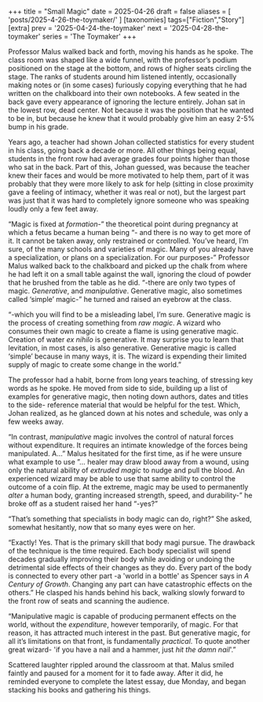 +++
title = "Small Magic"
date = 2025-04-26
draft = false
aliases = [ 'posts/2025-4-26-the-toymaker/' ]
[taxonomies]
tags=["Fiction","Story"]
[extra]
prev = '2025-04-24-the-toymaker'
next = '2025-04-28-the-toymaker'
series = 'The Toymaker'
+++

Professor Malus walked back and forth, moving his hands as he spoke. The class room was shaped like a wide funnel, with the professor’s podium positioned on the stage at the bottom, and rows of higher seats circling the stage. The ranks of students around him listened intently, occasionally making notes or (in some cases) furiously copying everything that he had written on the chalkboard into their own notebooks. A few seated in the back gave every appearance of ignoring the lecture entirely. Johan sat in the lowest row, dead center. Not because it was the position that he wanted to be in, but because he knew that it would probably give him an easy 2-5% bump in his grade. 

Years ago, a teacher had shown Johan collected statistics for every student in his class, going back a decade or more. All other things being equal, students in the front row had average grades four points higher than those who sat in the back. Part of this, Johan guessed, was because the teacher knew their faces and would be more motivated to help them, part of it was probably that they were more likely to ask for help (sitting in close proximity gave a feeling of intimacy, whether it was real or not), but the largest part was just that it was hard to completely ignore someone who was speaking loudly only a few feet away.

“Magic is fixed at *formation*-” the theoretical point during pregnancy at which a fetus became a human being “- and there is no way to get more of it. It cannot be taken away, only restrained or controlled. You’ve heard, I’m sure, of the many schools and varieties of magic. Many of you already have a specialization, or plans on a specialization. For our purposes-” Professor Malus walked back to the chalkboard and picked up the chalk from where he had left it on a small table against the wall, ignoring the cloud of powder that he brushed from the table as he did. “-there are only two types of magic. *Generative*, and *manipulative*. Generative magic, also sometimes called ‘simple’ magic-” he turned and raised an eyebrow at the class. 

“-which you will find to be a misleading label, I’m sure. Generative magic is the process of creating something from *raw magic*. A wizard who consumes their own magic to create a flame is using generative magic. Creation of water *ex nihilo* is generative. It may surprise you to learn that levitation, in most cases, is also generative. Generative magic is called ‘simple’ because in many ways, it is. The wizard is expending their limited supply of magic to create some change in the world.”

The professor had a habit, borne from long years teaching, of stressing key words as he spoke. He moved from side to side, building up a list of examples for generative magic, then noting down authors, dates and titles to the side- reference material that would be helpful for the test. Which, Johan realized, as he glanced down at his notes and schedule, was only a few weeks away.

“In contrast, *manipulative* magic involves the control of natural forces without expenditure. It requires an intimate knowledge of the forces being manipulated. A…” Malus hesitated for the first time, as if he were unsure what example to use ”… healer may draw blood away from a wound, using only the natural ability of *extruded magic* to nudge and pull the blood. An experienced wizard may be able to use that same ability to control the outcome of a coin flip. At the extreme, magic may be used to permanently *alter* a human body, granting increased strength, speed, and durability-” he broke off as a student raised her hand “-yes?”

“That’s something that specialists in body magic can do, right?” She asked, somewhat hesitantly, now that so many eyes were on her.

“Exactly! Yes. That is the primary skill that body magi pursue. The drawback of the technique is the time required. Each body specialist will spend decades gradually improving their body while avoiding or undoing the detrimental side effects of their changes as they do. Every part of the body is connected to every other part -a 'world in a bottle' as Spencer says in *A Century of Growth*. Changing any part can have catastrophic effects on the others.” He clasped his hands behind his back, walking slowly forward to the front row of seats and scanning the audience.

“Manipulative magic is capable of producing permanent effects on the world, without the *expenditure*, however temporarily, of magic. For that reason, it has attracted much interest in the past. But generative magic, for all it’s limitations on that front, is fundamentally *practical*. To quote another great wizard- 'if you have a nail and a hammer, just *hit the damn nail*'.”

Scattered laughter rippled around the classroom at that. Malus smiled faintly and paused for a moment for it to fade away. After it did, he reminded everyone to complete the latest essay, due Monday, and began stacking his books and gathering his things. 